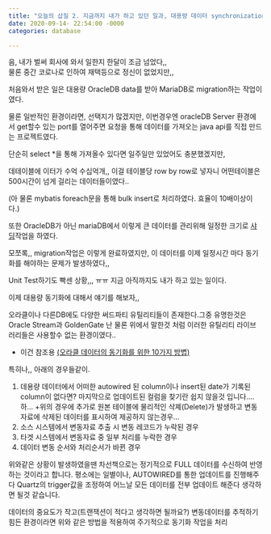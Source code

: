 ```yaml
---
title: "오늘의 삽질 2. 지금까지 내가 하고 있던 일과, 대용량 데이터 synchronization 작업"
date: 2020-09-14- 22:54:00 -0000
categories: database

---
```



음, 내가 벌써 회사에 와서 일한지 한달이 조금 넘었다,,  
물론 중간 코로나로 인하여 재택등으로 정신이 없었지만,,  

처음와서 받은 일은 대용량 OracleDB data를 받아 MariaDB로 migration하는 작업이였다.  

물론 일반적인 환경이라면, 선택지가 많겠지만, 
이번경우엔 oracleDB Server 환경에서 get할수 있는 port를 열어주면 요청을 통해 데이터를 가져오는 java api를 직접 만드는 프로젝트였다.

단순히 select *을 통해 가져올수 있다면 일주일만 있었어도 충분했겠지만,

데테이블에 이터가 수억 수십억개,, 이걸 테이블당 row by row로 넣자니 어떤테이블은 500시간이 넘게 걸리는 데이터들이였다..

(아 물론 mybatis foreach문을 통해 bulk insert로 처리하였다. 효율이 10배이상이다.)  

또한 OracleDB가 아닌 mariaDB에서 이렇게 큰 데이터를 관리위해 일정한 크기로 [샤딩](http://wiki.hash.kr/index.php/%EC%83%A4%EB%94%A9)작업을 하였다.

모쪼록,, migration작업은 이렇게 완료하였지만, 이 데이터를 이제 일정시간 마다 동기화를 해야하는 문제가 발생하였다,,

Unit Test하기도 빡센 상황,,, ㅠㅠ 지금 아직까지도 내가 하고 있는 일이다.

이제 대용량 동기화에 대해서 얘기를 해보자,,

오라클이나 다른DB에도 다양한 써드파티 유틸리티들이 존재한다.그중 유명한것은 Oracle Stream과 GoldenGate
난 물론 위에서 말한것 처럼 이러한 유틸리티 라이브러리들은 사용할수 없는 환경이였다..
- 이건 참조용 [(오라클 데이터의 동기화를 위한 10가지 방볍)](https://blog.devart.com/ten-ways-to-synchronize-oracle-table-data.html)

특히나,, 아래의 경우들같이.
1. 데용량 데이터에서 어떠한 autowired 된 column이나 insert된 date가 기록된 column이 없다면?
마지막으로 업데이트된 컬럼을 찾기란 쉽지 않을것 입니다....  하...
+위의 경우에 추가로 원본 테이블에 물리적인 삭졔(Delete)가 발생하고 변동자료에 삭제된 데이터를 표시하여 제공하지 않는경우...
2. 소스 시스템에서 변동자료 추출 시 변동 레코드가 누락된 경우
3. 타겟 시스템에서 변동자료 중 일부 처리를 누락한 경우
4. 데이터 변동 순서와 처리순서가 바뀐 경우

위와같은 상황이 발생하였을땐 차선책으로는 정기적으로 FULL 데이터를 수신하여 반영하는 것이라고 합니다.
평소에는 일별이나, AUTOWIRED를 통한 업데이트를 진행해주다 Quartz의 trigger값을 조정하여 어느날 모든 데이터를 전부 업데이트 해준다 생각하면 될것 같습니다.  

데이터의 중요도가 작고(트랜잭션이 적다고 생각하면 될까요?) 변동데이터를 추적하기 힘든 환경이라면 위와 같은 방법을 적용하여 주기적으로 동기화 작업을 처리
